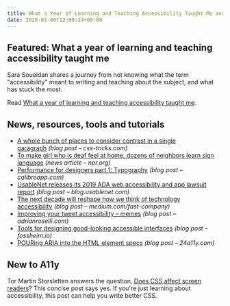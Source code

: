 ```yaml
---
title: What a Year of Learning and Teaching Accessibility Taught Me and More
date: 2020-01-06T12:00:24+00:00
---
```


## Featured: What a year of learning and teaching accessibility taught me

Sara Soueidan shares a journey from not knowing what the term “accessibility” meant to writing and teaching about the subject, and what has stuck the most.

Read [What a year of learning and teaching accessibility taught me](https://www.24a11y.com/2019/what-a-year-of-learning-and-teaching-accessibility-taught-me/).

## News, resources, tools and tutorials

- [A whole bunch of places to consider contrast in a single paragraph](https://css-tricks.com/a-whole-bunch-of-places-to-consider-contrast-in-a-single-paragraph/) *(blog post – css-tricks.com)*
- [To make girl who is deaf feel at home, dozens of neighbors learn sign language](https://www.npr.org/2019/12/25/791324876/to-make-girl-who-is-deaf-feel-at-home-dozens-of-neighbors-are-learning-sign-lang) *(news article – npr.org)*
- [Performance for designers part 1: Typography](https://calibreapp.com/blog/performance-for-designers-typography) *(blog post – calibreapp.com)*
- [UsableNet releases its 2019 ADA web accessibility and app lawsuit report](https://blog.usablenet.com/usablenet-releases-its-2019-ada-web-accessibility-and-app-lawsuit-report) *(blog post – blog.usablenet.com)*
- [The next decade will reshape how we think of technology accessibility](https://medium.com/fast-company/the-next-decade-will-reshape-how-we-think-of-technology-accessibility-ca7a36e3c3a4) *(blog post – medium.com/fast-company)*
- [Improving your tweet accessibility – memes](https://adrianroselli.com/2018/01/improving-your-tweet-accessibility.html#Memes) *(blog post – adrianroselli.com)*
- [Tools for designing good-looking accessible interfaces](https://fossheim.io/writing/posts/accessible-design-tools/) *(blog post – fossheim.io)*
- [POURing ARIA into the HTML element specs](https://www.24a11y.com/2019/pouring-aria-into-the-html-element-specs/) *(blog post – 24a11y.com)*

## New to A11y

Tor Martin Storsletten answers the question, [Does CSS affect screen readers](https://medium.com/finn-no/does-css-affect-screen-readers-26da689d9ced)? This concise post says yes. If you're just learning about accessibility, this post can help you write better CSS.
